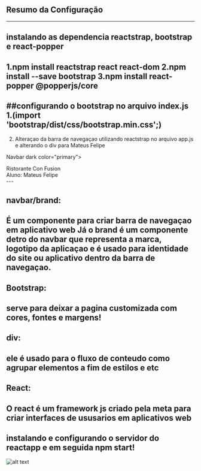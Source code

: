 ## Resumo da Configuração

---
## instalando as dependencia reactstrap, bootstrap e react-popper
1.npm install reactstrap react react-dom
2.npm install --save bootstrap
3.npm install react-popper @popperjs/core
---

##configurando o bootstrap no arquivo index.js 
1.(import 'bootstrap/dist/css/bootstrap.min.css';) 
---
2. Alteraçao da barra de navegaçao utilizando reactstrap no arquivo app.js e alterando o div para Mateus Felipe

Navbar dark color="primary">
 <div className="container">
 <NavbarBrand href="/">Ristorante Con Fusion</NavbarBrand>
 <div>Aluno: Mateus Felipe</div>
 </div>
 </Navbar>
---


## navbar/brand:
É um componente para criar barra de navegaçao em aplicativo web 
Já o brand é um componente detro do  navbar que representa a marca, logotipo da aplicaçao e é usado para identidade do site ou aplicativo dentro da barra de navegaçao.
---

## Bootstrap:
serve para deixar a pagina customizada com cores, fontes e margens!
---

## div:
ele é usado para o fluxo de conteudo como agrupar elementos a fim de estilos e etc
---

## React:
O react é um framework js criado pela meta para criar interfaces de ususarios em aplicativos web
---

##  instalando e configurando o servidor do reactapp e em seguida npm start!


![alt text](<../Captura de tela 2024-11-21 194227.png>) 